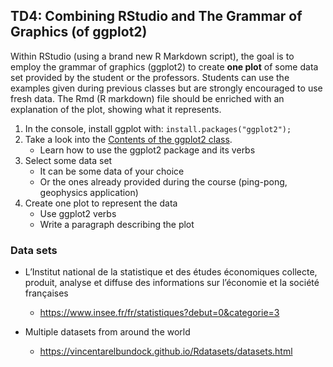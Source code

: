 ## TD4: Combining RStudio and The Grammar of Graphics (of ggplot2)

Within RStudio (using a brand new R Markdown script), the goal is to
employ the grammar of graphics (ggplot2) to create **one plot** of
some data set provided by the student or the professors. Students can
use the examples given during previous classes but are strongly
encouraged to use fresh data. The Rmd (R markdown) file should be
enriched with an explanation of the plot, showing what it represents.

1. In the console, install ggplot with: `install.packages("ggplot2");`
2. Take a look into the [Contents of the ggplot2 class](./TD4/TD4.Rmd).
   - Learn how to use the ggplot2 package and its verbs
3. Select some data set
   - It can be some data of your choice
   - Or the ones already provided during the course (ping-pong, geophysics application)
4. Create one plot to represent the data
   - Use ggplot2 verbs
   - Write a paragraph describing the plot

### Data sets

- L’Institut national de la statistique et des
  études économiques collecte, produit, analyse et diffuse des
  informations sur l’économie et la société françaises
  - https://www.insee.fr/fr/statistiques?debut=0&categorie=3

- Multiple datasets from around the world
  - https://vincentarelbundock.github.io/Rdatasets/datasets.html
